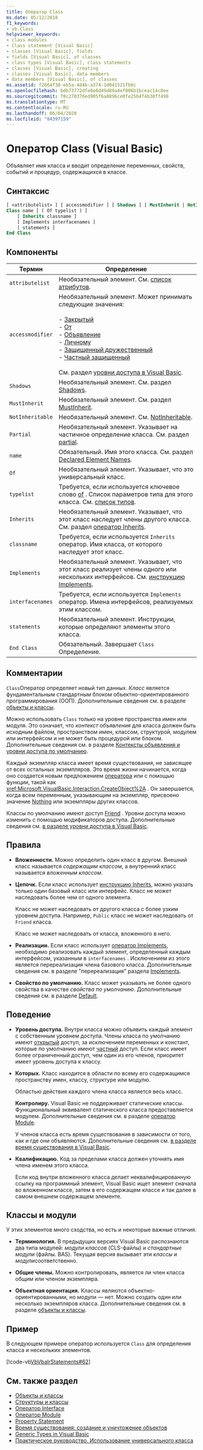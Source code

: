 ```yaml
---
title: Оператор Class
ms.date: 05/12/2018
f1_keywords:
- vb.Class
helpviewer_keywords:
- class modules
- Class statement [Visual Basic]
- classes [Visual Basic], fields
- fields [Visual Basic], of classes
- class types [Visual Basic], class statements
- classes [Visual Basic], creating
- classes [Visual Basic], data members
- data members [Visual Basic], of classes
ms.assetid: f2664f38-eb5a-4d4b-a374-1d041521fb6c
ms.openlocfilehash: bdb73772dfe0e6d49d89a4ef006b1bceac14c8ee
ms.sourcegitcommit: f8c270376ed905f6a8896ce0fe25b4f4b38ff498
ms.translationtype: MT
ms.contentlocale: ru-RU
ms.lasthandoff: 06/04/2020
ms.locfileid: "84397159"
---
```

# <a name="class-statement-visual-basic"></a>Оператор Class (Visual Basic)
Объявляет имя класса и вводит определение переменных, свойств, событий и процедур, содержащихся в классе.  
  
## <a name="syntax"></a>Синтаксис  
  
```vb  
[ <attributelist> ] [ accessmodifier ] [ Shadows ] [ MustInherit | NotInheritable ] [ Partial ] _  
Class name [ ( Of typelist ) ]  
    [ Inherits classname ]  
    [ Implements interfacenames ]  
    [ statements ]  
End Class  
```  
  
## <a name="parts"></a>Компоненты  
  
|Термин|Определение|  
|---|---|  
|`attributelist`|Необязательный элемент. См. [список атрибутов](attribute-list.md).|  
|`accessmodifier`|Необязательный элемент. Может принимать следующие значения:<br /><br /> -   [Закрытый](../modifiers/public.md)<br />-   [От](../modifiers/protected.md)<br />-   [Объявление](../modifiers/friend.md)<br />-   [Личному](../modifiers/private.md)<br />-   [Защищенный дружественный](../modifiers/protected-friend.md)<br />- [Частный защищенный](../modifiers/private-protected.md)<br/><br/> См. раздел [уровни доступа в Visual Basic](../../programming-guide/language-features/declared-elements/access-levels.md).|  
|`Shadows`|Необязательный элемент. См. раздел [Shadows](../modifiers/shadows.md).|  
|`MustInherit`|Необязательный элемент. См. раздел [MustInherit](../modifiers/mustinherit.md).|  
|`NotInheritable`|Необязательный элемент. См. [NotInheritable](../modifiers/notinheritable.md).|  
|`Partial`|Необязательный элемент. Указывает на частичное определение класса. См. раздел [partial](../modifiers/partial.md).|  
|`name`|Обязательный. Имя этого класса. См. раздел [Declared Element Names](../../programming-guide/language-features/declared-elements/declared-element-names.md).|  
|`Of`|Необязательный элемент. Указывает, что это универсальный класс.|  
|`typelist`|Требуется, если используется ключевое слово [of](of-clause.md) . Список параметров типа для этого класса. См. [список типов](type-list.md).|  
|`Inherits`|Необязательный элемент. Указывает, что этот класс наследует члены другого класса. См. раздел [оператор Inherits](inherits-statement.md).|  
|`classname`|Требуется, если используется `Inherits` оператор. Имя класса, от которого наследует этот класс.|  
|`Implements`|Необязательный элемент. Указывает, что этот класс реализует члены одного или нескольких интерфейсов. См. [инструкцию Implements](implements-statement.md).|  
|`interfacenames`|Требуется, если используется `Implements` оператор. Имена интерфейсов, реализуемых этим классом.|  
|`statements`|Необязательный элемент. Инструкции, которые определяют элементы этого класса.|  
|`End Class`|Обязательный. Завершает `Class` Определение.|  
  
## <a name="remarks"></a>Комментарии  
 `Class`Оператор определяет новый тип данных. *Класс* является фундаментальным стандартным блоком объектно-ориентированного программирования (ООП). Дополнительные сведения см. в разделе [объекты и классы](../../programming-guide/language-features/objects-and-classes/index.md).  
  
 Можно использовать `Class` только на уровне пространства имен или модуля. Это означает, что *контекст объявления* для класса должен быть исходным файлом, пространством имен, классом, структурой, модулем или интерфейсом и не может быть процедурой или блоком. Дополнительные сведения см. в разделе [Контексты объявления и уровни доступа по умолчанию](declaration-contexts-and-default-access-levels.md).  
  
 Каждый экземпляр класса имеет время существования, не зависящее от всех остальных экземпляров. Это время жизни начинается, когда оно создается новым предложением [оператора](../operators/new-operator.md) или с помощью функции, такой как <xref:Microsoft.VisualBasic.Interaction.CreateObject%2A> . Он завершается, когда всем переменным, указывающим на экземпляр, присвоено значение [Nothing](../nothing.md) или экземпляры других классов.  
  
 Классы по умолчанию имеют доступ [Friend](../modifiers/friend.md) . Уровни доступа можно изменить с помощью модификаторов доступа. Дополнительные сведения см. [в разделе уровни доступа в Visual Basic](../../programming-guide/language-features/declared-elements/access-levels.md).  
  
## <a name="rules"></a>Правила  
  
- **Вложенности.** Можно определить один класс в другом. Внешний класс называется *содержащим классом*, а внутренний класс называется *вложенным классом*.  
  
- **Цепочк.** Если класс использует [инструкцию Inherits](inherits-statement.md), можно указать только один базовый класс или интерфейс. Класс не может наследовать более чем от одного элемента.  
  
     Класс не может наследовать от другого класса с более узким уровнем доступа. Например, `Public` класс не может наследовать от `Friend` класса.  
  
     Класс не может наследовать от класса, вложенного в него.  
  
- **Реализации.** Если класс использует [оператор Implements](implements-statement.md), необходимо реализовать каждый элемент, определенный каждым интерфейсом, указанным в `interfacenames` . Исключением из этого является перереализация члена базового класса. Дополнительные сведения см. в разделе "перереализация" раздела [Implements](implements-clause.md).  
  
- **Свойство по умолчанию.** Класс может указывать не более одного свойства в качестве *свойства по умолчанию*. Дополнительные сведения см. в разделе [Default](../modifiers/default.md).  
  
## <a name="behavior"></a>Поведение  
  
- **Уровень доступа.** Внутри класса можно объявить каждый элемент с собственным уровнем доступа. Члены класса по умолчанию имеют [открытый](../modifiers/public.md) доступ, за исключением переменных и констант, которые по умолчанию имеют [частный](../modifiers/private.md) доступ. Если класс имеет более ограниченный доступ, чем один из его членов, приоритет имеет уровень доступа к классу.  
  
- **Которых.** Класс находится в области по всему его содержащимся пространству имен, классу, структуре или модулю.  
  
     Областью действия каждого члена класса является весь класс.  
  
     **Контролиру.** Visual Basic не поддерживает статические классы. Функциональный эквивалент статического класса предоставляется модулем. Дополнительные сведения см. в разделе [оператор Module](module-statement.md).  
  
     У членов класса есть время существования в зависимости от того, как и где они объявляются. Дополнительные сведения см. [в разделе время существования в Visual Basic](../../programming-guide/language-features/declared-elements/lifetime.md).  
  
- **Квалификацию.** Код за пределами класса должен уточнять имя члена именем этого класса.  
  
     Если код внутри вложенного класса делает неквалифицированную ссылку на программный элемент, Visual Basic ищет элемент сначала во вложенном классе, затем в его содержащем классе и так далее в самом внешнем содержащем элементе.  
  
## <a name="classes-and-modules"></a>Классы и модули  
 У этих элементов много сходства, но есть и некоторые важные отличия.  
  
- **Терминология.** В предыдущих версиях Visual Basic распознаются два типа модулей: *модули классов* (CLS-файлы) и *стандартные модули* (файлы. BAS). Текущая версия вызывает эти *классы* и *модули*соответственно.  
  
- **Общие члены.** Можно контролировать, является ли член класса общим или членом экземпляра.  
  
- **Объектная ориентация.** Классы являются объектно-ориентированными, но модули — нет. Можно создать один или несколько экземпляров класса. Дополнительные сведения см. в разделе [объекты и классы](../../programming-guide/language-features/objects-and-classes/index.md).  
  
## <a name="example"></a>Пример  
 В следующем примере оператор используется `Class` для определения класса и нескольких элементов.  
  
 [!code-vb[VbVbalrStatements#62](~/samples/snippets/visualbasic/VS_Snippets_VBCSharp/VbVbalrStatements/VB/Class1.vb#62)]  
  
## <a name="see-also"></a>См. также раздел

- [Объекты и классы](../../programming-guide/language-features/objects-and-classes/index.md)
- [Структуры и классы](../../programming-guide/language-features/data-types/structures-and-classes.md)
- [Оператор Interface](interface-statement.md)
- [Оператор Module](module-statement.md)
- [Property Statement](property-statement.md)
- [Время существования: создание и уничтожение объектов](../../programming-guide/language-features/objects-and-classes/object-lifetime-how-objects-are-created-and-destroyed.md)
- [Generic Types in Visual Basic](../../programming-guide/language-features/data-types/generic-types.md)
- [Практическое руководство. Использование универсального класса](../../programming-guide/language-features/data-types/how-to-use-a-generic-class.md)
